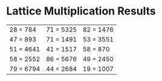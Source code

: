 # Lattice Multiplication Results

|   |   |   |
|---|---|---|
| 28 = 784 | 71 = 5325 | 82 = 1476 |
| 47 = 893 | 71 = 1491 | 53 = 3551 |
| 51 = 4641 | 41 = 1517 | 58 = 870 |
| 58 = 2552 | 86 = 5676 | 49 = 2450 |
| 79 = 6794 | 44 = 2684 | 19 = 1007 |
